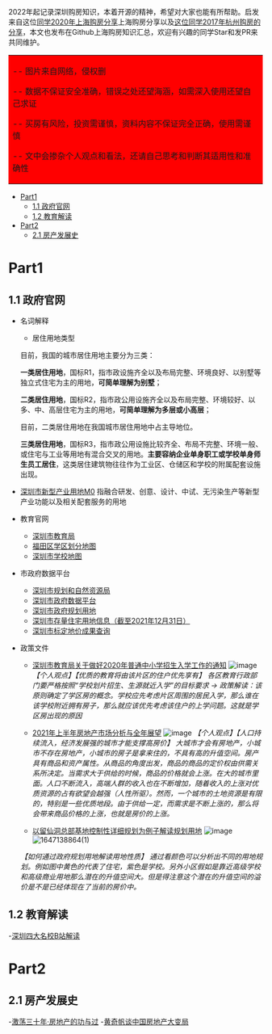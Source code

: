 2022年起记录深圳购房知识，本着开源的精神，希望对大家也能有所帮助。启发来自这位[同学2020年上海购房分享](https://github.com/ayuer/shanghai_house_knowledge)上海购房分享以及[这位同学2017年杭州购房的分享](https://github.com/houshanren/hangzhou_house_knowledge)，本文也发布在Github上海购房知识汇总，欢迎有兴趣的同学Star和发PR来共同维护。


<table><tr><td bgcolor=red>
 
-- 图片来自网络，侵权删

-- 数据不保证安全准确，错误之处还望海涵，如需深入使用还望自己求证

-- 买房有风险，投资需谨慎，资料内容不保证完全正确，使用需谨慎

-- 文中会掺杂个人观点和看法，还请自己思考和判断其适用性和准确性
 </td></tr></table>



- [Part1](#part1)
  - [1.1 政府官网](#11-政府官网)
  - [1.2 教育解读](#12-教育解读)
- [Part2](#part2)
  - [2.1 房产发展史](#21-房产发展史)
# Part1
## 1.1 政府官网
- 名词解释
  - 居住用地类型
  
  目前，我国的城市居住用地主要分为三类：

  **一类居住用地**，国标R1，指市政设施齐全以及布局完整、环境良好、以别墅等独立式住宅为主的用地，**可简单理解为别墅**；

  **二类居住用地**，国标R2，指市政公用设施齐全以及布局完整、环境较好、以多、中、高层住宅为主的用地，**可简单理解为多层或小高层**；

  目前，二类居住用地在我国城市居住用地中占主导地位。

  **三类居住用地**，国标R3，指市政公用设施比较齐全、布局不完整、环境一般、或住宅与工业等用地有混合交叉的用地。**主要容纳企业单身职工或学校单身师生员工居住**，这类居住建筑物往往作为工业区、仓储区和学校的附属配套设施出现。
- [深圳市新型产业用地M0](http://shiwuwuguihua.com/showinfo-68-43856-0.html) 指融合研发、创意、设计、中试、无污染生产等新型产业功能以及相关配套服务的用地
- 教育官网
  - [深圳市教育局](http://szeb.sz.gov.cn/) 
  - [福田区学区划分地图](https://jiazhang.eduft.cn/visitftgbxyxqdt)
  - [深圳市学校地图](http://szeb.sz.gov.cn/home/jyfw/#name3)
- 市政府数据平台
  - [深圳市规划和自然资源局](http://pnr.sz.gov.cn/)
  - [深圳市政府数据平台](https://opendata.sz.gov.cn/) 
  - [深圳市政府规划用地](http://search.gd.gov.cn/search/local/755016?keywords=%E6%8E%A7%E5%88%B6%E6%80%A7%E8%AF%A6%E7%BB%86%E8%A7%84%E5%88%92) 
  - [深圳市存量住宅用地信息（截至2021年12月31日）](http://pnr.sz.gov.cn/xxgk/ztzl/rdzt/clzzyd/content/post_9510782.html)
  - [深圳市标定地价成果查询](http://pnr.sz.gov.cn/ywzy/qt/col_code/col_code/content/post_8586273.html)
- 政策文件
  - [深圳市教育局关于做好2020年普通中小学招生入学工作的通知](http://szeb.sz.gov.cn/home/xxgk/zdlyxxgkzl/zcfgjjd/zcfg/content/post_8030314.html)
  ![image](https://user-images.githubusercontent.com/50006900/156781156-16d42872-eb05-4a8d-9550-1f3eb1adf212.png)
    *【个人观点】【优质的教育将由该片区的住户优先享有】 各区教育行政部门要严格按照“学校划片招生、生源就近入学”的目标要求 -> 政策解读：该原则确定了学区房的概念。学校应先考虑片区周围的居民入学，那么谁在该学校附近拥有房子，那么就应该优先考虑该住户的上学问题。这就是学区房出现的原因*   
    
  -  [2021年上半年房地产市场分析与全年展望](https://www.ndrc.gov.cn/xxgk/jd/wsdwhfz/202108/t20210830_1295304.html?code=&state=123)
    ![image](https://user-images.githubusercontent.com/50006900/156790546-d13ee98c-6aa9-4cf9-98bc-33491f759c6f.png)
  *【个人观点】【人口持续流入，经济发展强的城市才能支撑高房价】 大城市才会有房地产，小城市不存在房地产，小城市的房子是拿来住的，不具有高的升值空间。房产具有商品和资产属性。从商品的角度出发，商品的商品的定价权由供需关系所决定。当需求大于供给的时候，商品的价格就会上涨。在大的城市里面。人口不断流入，高端人群的收入也在不断增加，随着收入的上涨对优质资源的占有欲望会越强（人性所驱）。然而，一个城市的土地资源是有限的，特别是一些优质地段。由于供给一定，而需求是不断上涨的，那么将会带来商品价格的上涨，也就是房价的上涨。*
  
  -  [以留仙洞总部基地控制性详细规划为例子解读规划用地](http://pnr.sz.gov.cn/xxgk/gggs/content/post_6550235.html)
    ![image](https://user-images.githubusercontent.com/50006900/157460523-1e32fe48-c286-4d53-bf6d-2180e77af3cc.png)
    ![1647138864(1)](https://user-images.githubusercontent.com/50006900/158042413-8bdd1709-8a02-4d51-863d-516c9d849eda.jpg)

  *【如何通过政府规划用地解读用地性质】 通过看颜色可以分析出不同的用地规划。例如图中黄色的代表了住宅，紫色是学校。另外小区假如是靠近高级学校和高级商业用地那么潜在的升值空间大。但是得注意这个潜在的升值空间的溢价是不是已经体现在了当前的房价中。*     
  

## 1.2 教育解读
  -[深圳四大名校B站解读](https://www.bilibili.com/video/BV1m34y117MA/)

# Part2
## 2.1 房产发展史
  -[激荡三十年·房地产的功与过](https://www.bilibili.com/video/BV1HL411w7Zc)
  -[黄奇帆谈中国房地产大变局](https://www.bilibili.com/video/BV1SL411w7kJ)



